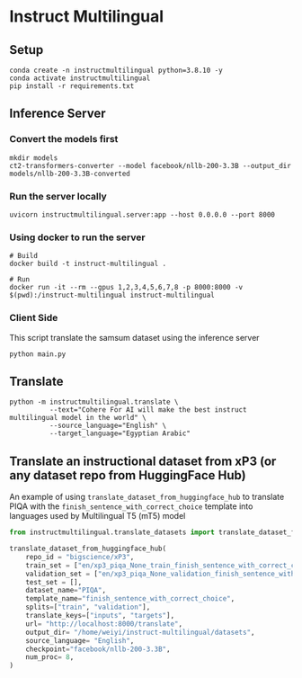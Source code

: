 # Instruct Multilingual

## Setup

```shell
conda create -n instructmultilingual python=3.8.10 -y
conda activate instructmultilingual
pip install -r requirements.txt
```


## Inference Server

### Convert the models first

```shell
mkdir models
ct2-transformers-converter --model facebook/nllb-200-3.3B --output_dir models/nllb-200-3.3B-converted
```

### Run the server locally
```shell
uvicorn instructmultilingual.server:app --host 0.0.0.0 --port 8000
```

### Using docker to run the server
```shell
# Build
docker build -t instruct-multilingual .

# Run
docker run -it --rm --gpus 1,2,3,4,5,6,7,8 -p 8000:8000 -v $(pwd):/instruct-multilingual instruct-multilingual
```

### Client Side

This script translate the samsum dataset using the inference server
```
python main.py
```

## Translate

```shell
python -m instructmultilingual.translate \
          --text="Cohere For AI will make the best instruct multilingual model in the world" \
          --source_language="English" \
          --target_language="Egyptian Arabic"
```

## Translate an instructional dataset from xP3 (or any dataset repo from HuggingFace Hub)

An example of using `translate_dataset_from_huggingface_hub` to translate PIQA with the `finish_sentence_with_correct_choice` template into languages used by Multilingual T5 (mT5) model

```python
from instructmultilingual.translate_datasets import translate_dataset_from_huggingface_hub

translate_dataset_from_huggingface_hub(
    repo_id = "bigscience/xP3",
    train_set = ["en/xp3_piqa_None_train_finish_sentence_with_correct_choice.jsonl"],
    validation_set = ["en/xp3_piqa_None_validation_finish_sentence_with_correct_choice.jsonl"],
    test_set = [],
    dataset_name="PIQA",
    template_name="finish_sentence_with_correct_choice",
    splits=["train", "validation"],
    translate_keys=["inputs", "targets"],
    url= "http://localhost:8000/translate",
    output_dir= "/home/weiyi/instruct-multilingual/datasets",
    source_language= "English",
    checkpoint="facebook/nllb-200-3.3B",
    num_proc= 8,
)
```

